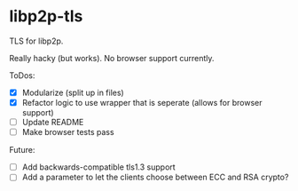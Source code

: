 # libp2p-tls

TLS for libp2p.

Really hacky (but works). No browser support currently.

ToDos:
 - [x] Modularize (split up in files)
 - [x] Refactor logic to use wrapper that is seperate (allows for browser support)
 - [ ] Update README
 - [ ] Make browser tests pass

Future:
 - [ ] Add backwards-compatible tls1.3 support
 - [ ] Add a parameter to let the clients choose between ECC and RSA crypto?
